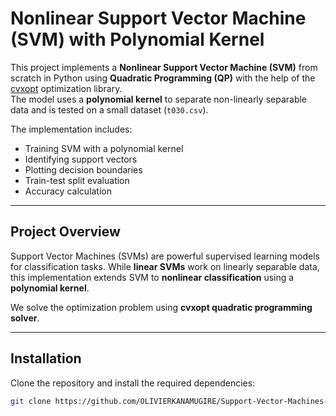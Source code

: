 # Nonlinear Support Vector Machine (SVM) with Polynomial Kernel

This project implements a **Nonlinear Support Vector Machine (SVM)** from scratch in Python using **Quadratic Programming (QP)** with the help of the [cvxopt](https://cvxopt.org/) optimization library.  
The model uses a **polynomial kernel** to separate non-linearly separable data and is tested on a small dataset (`t030.csv`).  

The implementation includes:
- Training SVM with a polynomial kernel
- Identifying support vectors
- Plotting decision boundaries
- Train-test split evaluation
- Accuracy calculation

---

## Project Overview
Support Vector Machines (SVMs) are powerful supervised learning models for classification tasks. While **linear SVMs** work on linearly separable data, this implementation extends SVM to **nonlinear classification** using a **polynomial kernel**.

We solve the optimization problem using **cvxopt quadratic programming solver**.

---

## Installation

Clone the repository and install the required dependencies:

```bash
git clone https://github.com/OLIVIERKANAMUGIRE/Support-Vector-Machines-from-Scratch.git
